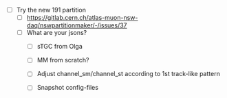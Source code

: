 - [ ] Try the new 191 partition
  - [ ] https://gitlab.cern.ch/atlas-muon-nsw-daq/nswpartitionmaker/-/issues/37
  - [ ] What are your jsons?
    - [ ] sTGC from Olga
    - [ ] MM from scratch?
    - [ ] Adjust channel_sm/channel_st according to 1st track-like pattern
    - [ ] Snapshot config-files
    
